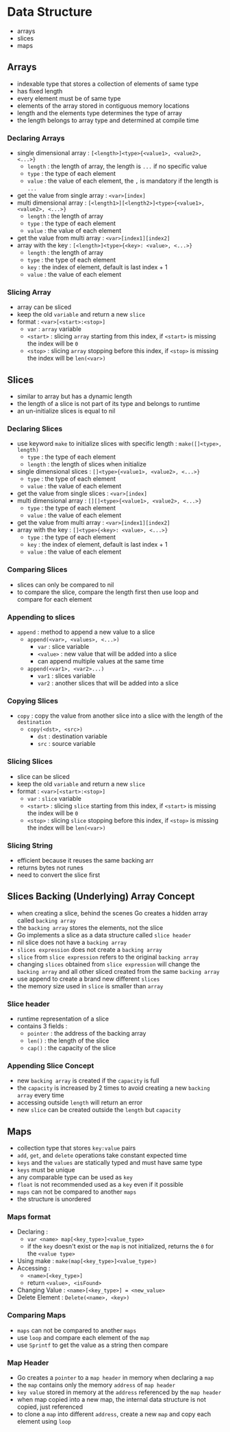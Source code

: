 # Data Structure
- arrays
- slices
- maps

## Arrays
- indexable type that stores a collection of elements of same type
- has fixed length
- every element must be of same type
- elements of the array stored in contiguous memory locations
- length and the elements type determines the type of array
- the length belongs to array type and determined at compile time

### Declaring Arrays
- single dimensional array : `[<length>]<type>{<value1>, <value2>, <...>}`
    - `length` : the length of array, the length is `...` if no specific value
    - `type` : the type of each element
    - `value` : the value of each element, the `,` is mandatory if the length is `...`
- get the value from single array : `<var>[index]` 
- multi dimensional array : `[<length1>][<length2>]<type>{<value1>, <value2>, <...>}`
    - `length` : the length of array
    - `type` : the type of each element
    - `value` : the value of each element
- get the value from multi array : `<var>[index1][index2]`
- array with the key : `[<length>]<type>{<key>: <value>, <...>}`
    - `length` : the length of array
    - `type` : the type of each element
    - `key` : the index of element, default is last index + 1
    - `value` : the value of each element

### Slicing Array
- array can be sliced
- keep the old `variable` and return a new `slice`
- format : `<var>[<start>:<stop>]`
    - `var` : `array` variable
    - `<start>` : slicing `array` starting from this index, if `<start>` is missing the index will be `0`
    -  `<stop>` : slicing `array` stopping before this index, if `<stop>` is missing the index will be `len(<var>)`

## Slices
- similar to array but has a dynamic length
- the length of a slice is not part of its type and belongs to runtime
- an un-initialize slices is equal to nil

### Declaring Slices
- use keyword `make` to initialize slices with specific length : `make([]<type>, length)`
    - `type` : the type of each element
    - `length` : the length of slices when initialize
- single dimensional slices : `[]<type>{<value1>, <value2>, <...>}`
    - `type` : the type of each element
    - `value` : the value of each element
- get the value from single slices : `<var>[index]` 
- multi dimensional array : `[][]<type>{<value1>, <value2>, <...>}`
    - `type` : the type of each element
    - `value` : the value of each element
- get the value from multi array : `<var>[index1][index2]`
- array with the key : `[]<type>{<key>: <value>, <...>}`
    - `type` : the type of each element
    - `key` : the index of element, default is last index + 1
    - `value` : the value of each element

### Comparing Slices
- slices can only be compared to nil
- to compare the slice, compare the length first then use loop and compare for each element

### Appending to slices
- `append` : method to append a new value to a slice
    - `append(<var>, <values>, <...>)`
        - `var` : slice variable
        - `<value>` : new value that will be added into a slice
        - can append multiple values at the same time
    - `append(<var1>, <var2>...)`
        - `var1` : slices variable
        - `var2` : another slices that will be added into a slice

### Copying Slices
- `copy` : copy the value from another slice into a slice with the length of the `destination`
    - `copy(<dst>, <src>)`
        - `dst` : destination variable
        - `src` : source variable

### Slicing Slices
- slice can be sliced
- keep the old `variable` and return a new `slice`
- format : `<var>[<start>:<stop>]`
    - `var` : `slice` variable
    - `<start>` : slicing `slice` starting from this index, if `<start>` is missing the index will be `0`
    -  `<stop>` : slicing `slice` stopping before this index, if `<stop>` is missing the index will be `len(<var>)`

### Slicing String
- efficient because it reuses the same backing arr
- returns bytes not runes
- need to convert the slice first

## Slices Backing (Underlying) Array Concept
- when creating a slice, behind the scenes Go creates a hidden array called `backing array`
- the `backing array` stores the elements, not the slice
- Go implements a slice as a data structure called `slice header`
- nil slice does not have a `backing array`
- `slices expression` does not create a `backing array`
- `slice` from `slice expression` refers to the original `backing array`
- changing `slices` obtained from `slice expression` will change the `backing array` and all other sliced created from the same `backing array`
- use append to create a brand new different `slices`  
- the memory size used in `slice` is smaller than `array`

### Slice header
- runtime representation of a slice
- contains 3 fields : 
    - `pointer` : the address of the backing array
    - `len()` : the length of the slice
    - `cap()` : the capacity of the slice

### Appending Slice Concept
- new `backing array` is created if the `capacity` is full
- the `capacity` is increased by 2 times to avoid creating a new `backing array` every time
- accessing outside `length` will return an error
- new `slice` can be created outside the `length` but `capacity`

## Maps
- collection type that stores `key:value` pairs
- `add`, `get`, and `delete` operations take constant expected time
- `keys` and the `values` are statically typed and must have same type
- `keys` must be unique
- any comparable type can be used as `key`
- `float` is not recommended used as a `key` even if it possible
- `maps` can not be compared to another `maps`
- the structure is unordered

### Maps format
- Declaring : 
    - `var <name> map[<key_type>]<value_type>`
    - if the `key` doesn't exist or the `map` is not initialized, returns the `0` for the `<value type>`
- Using make : `make(map[<key_type>]<value_type>)`
- Accessing : 
    - `<name>[<key_type>]` 
    - return `<value>, <isFound>`
- Changing Value : `<name>[<key_type>] = <new_value>`
- Delete Element : `Delete(<name>, <key>)`

### Comparing Maps
- `maps` can not be compared to another `maps`
- use `loop` and compare each element of the `map`
- use `Sprintf` to get the value as a string then compare

### Map Header
- Go creates a `pointer` to a `map header` in memory when declaring a `map`
- the `map` contains only the memory `address` of `map header`
- `key value` stored in memory at the `address` referenced by the `map header`
- when map copied into a new map, the internal data structure is not copied, just referenced
- to clone a `map` into different `address`, create a new `map` and copy each element using `loop`